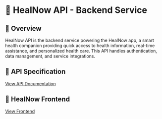 # 🏥 HealNow API - Backend Service

## 📌 Overview

HealNow API is the backend service powering the HealNow app, a smart health companion providing quick access to health information, real-time assistance, and personalized health care. This API handles authentication, data management, and service integrations.

## 🔗 API Specification
[View API Documentation](https://github.com/hsinyi-lin/HealNow-2.0-API-spec)

## 🔗 HealNow Frontend
[View Frontend](https://github.com/hsinyi-lin/HealNow-2.0.git)
